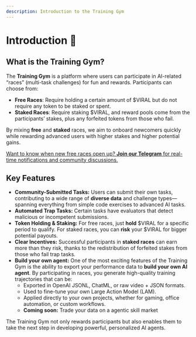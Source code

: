 ```yaml
---
description: Introduction to the Training Gym
---
```


# Introduction 🚀

## What is the Training Gym?

The **Training Gym** is a platform where users can participate in AI-related “races” (multi-task challenges) for fun and rewards. Participants can choose from:

* **Free Races**: Require holding a certain amount of $VIRAL but do not require any token to be staked or spent.
* **Staked Races**: Require staking $VIRAL, and reward pools come from the participants’ stakes, plus any forfeited tokens from those who fail.

By mixing **free** and **staked** races, we aim to onboard newcomers quickly while rewarding advanced users with higher stakes and higher potential gains.

[Want to know when new free races open up? **Join our Telegram** for real-time notifications and community discussions.](https://t.me/viralmind)

## Key Features

* **Community-Submitted Tasks:** Users can submit their own tasks, contributing to a wide range of **diverse data** and challenge types—spanning everything from simple code exercises to advanced AI tasks.
* **Automated Trap Tasks:** Certain tasks have evaluators that detect malicious or incompetent submissions.
* **Token Holding & Staking:** For free races, just **hold** $VIRAL for a specific period to qualify. For staked races, you can **risk** your $VIRAL for bigger potential payouts.
* **Clear Incentives:** Successful participants in **staked races** can earn more than they risk, thanks to the redistribution of forfeited stakes from those who fail trap tasks.
* **Build your own agent:** One of the most exciting features of the Training Gym is the ability to export your performance data to **build your own AI agent**. By participating in races, you generate high-quality training trajectories that can be:
  * Exported in OpenAI JSONL, ChatML, or raw video + JSON formats.
  * Used to fine-tune your own Large Action Model (LAM).
  * Applied directly to your own projects, whether for gaming, office automation, or custom workflows.
  * **Coming soon:** Trade your data on a agentic skill market

The Training Gym not only rewards participants but also enables them to take the next step in developing powerful, personalized AI agents.
